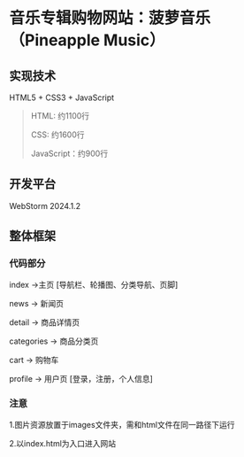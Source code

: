 # 音乐专辑购物网站：菠萝音乐（Pineapple Music）

## 实现技术

HTML5 + CSS3 + JavaScript

>HTML: 约1100行
>
>CSS: 约1600行
>
>JavaScript：约900行



## 开发平台

WebStorm 2024.1.2



## 整体框架

### 代码部分

index ->主页	[导航栏、轮播图、分类导航、页脚]

news -> 新闻页

detail -> 商品详情页

categories -> 商品分类页

cart -> 购物车

profile -> 用户页	[登录，注册，个人信息]



### 注意

1.图片资源放置于images文件夹，需和html文件在同一路径下运行

2.以index.html为入口进入网站